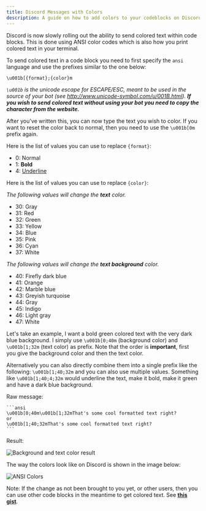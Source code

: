 ```yaml
---
title: Discord Messages with Colors
description: A guide on how to add colors to your codeblocks on Discord
---
```


Discord is now slowly rolling out the ability to send colored text within code blocks. This is done using ANSI color codes which is also how you print colored text in your terminal.

To send colored text in a code block you need to first specify the `ansi` language and use the prefixes similar to the one below:
```ansi
\u001b[{format};{color}m
```
*`\u001b` is the unicode escape for ESCAPE/ESC, meant to be used in the source of your bot (see <http://www.unicode-symbol.com/u/001B.html>).* ***If you wish to send colored text without using your bot you need to copy the character from the website.***

After you've written this, you can now type the text you wish to color. If you want to reset the color back to normal, then you need to use the `\u001b[0m` prefix again.

Here is the list of values you can use to replace `{format}`:

* 0: Normal
* 1: **Bold**
* 4: <ins>Underline</ins>

Here is the list of values you can use to replace `{color}`:

*The following values will change the **text** color.*

* 30: Gray
* 31: Red
* 32: Green
* 33: Yellow
* 34: Blue
* 35: Pink
* 36: Cyan
* 37: White

*The following values will change the **text background** color.*

* 40: Firefly dark blue
* 41: Orange
* 42: Marble blue
* 43: Greyish turquoise
* 44: Gray
* 45: Indigo
* 46: Light gray
* 47: White

Let's take an example, I want a bold green colored text with the very dark blue background.
I simply use `\u001b[0;40m` (background color) and `\u001b[1;32m` (text color) as prefix. Note that the order is **important**, first you give the background color and then the text color.

Alternatively you can also directly combine them into a single prefix like the following: `\u001b[1;40;32m` and you can also use multiple values. Something like `\u001b[1;40;4;32m` would underline the text, make it bold, make it green and have a dark blue background.

Raw message:
````nohighlight
```ansi
\u001b[0;40m\u001b[1;32mThat's some cool formatted text right?
or
\u001b[1;40;32mThat's some cool formatted text right?
```
````

Result:

![Background and text color result](/static/images/content/discord_colored_messages/result.png)

The way the colors look like on Discord is shown in the image below:

![ANSI Colors](/static/images/content/discord_colored_messages/ansi-colors.png)

Note: If the change as not been brought to you yet, or other users, then you can use other code blocks in the meantime to get colored text. See **[this gist](https://gist.github.com/matthewzring/9f7bbfd102003963f9be7dbcf7d40e51)**.
